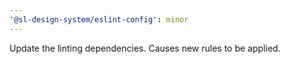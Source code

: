 ```yaml
---
'@sl-design-system/eslint-config': minor
---
```


Update the linting dependencies. Causes new rules to be applied.
